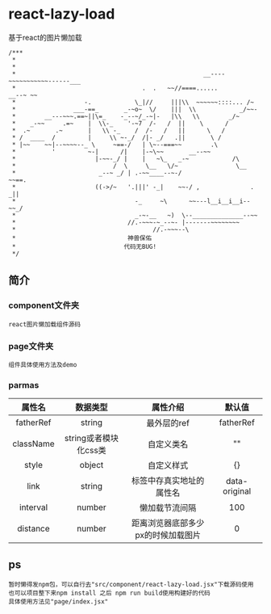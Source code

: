 # react-lazy-load
基于react的图片懒加载

	/***
	 *
	 *
	 *                                                    __----~~~~~~~~~~~------___
	 *                                   .  .   ~~//====......          __--~ ~~
	 *                   -.            \_|//     |||\\  ~~~~~~::::... /~
	 *                ___-==_       _-~o~  \/    |||  \\            _/~~-
	 *        __---~~~.==~||\=_    -_--~/_-~|-   |\\   \\        _/~
	 *    _-~~     .=~    |  \\-_    '-~7  /-   /  ||    \      /
	 *  .~       .~       |   \\ -_    /  /-   /   ||      \   /
	 * /  ____  /         |     \\ ~-_/  /|- _/   .||       \ /
	 * |~~    ~~|--~~~~--_ \     ~==-/   | \~--===~~        .\
	 *          '         ~-|      /|    |-~\~~       __--~~
	 *                      |-~~-_/ |    |   ~\_   _-~            /\
	 *                           /  \     \__   \/~                \__
	 *                       _--~ _/ | .-~~____--~-/                  ~~==.
	 *                      ((->/~   '.|||' -_|    ~~-/ ,              . _||
	 *                                 -_     ~\      ~~---l__i__i__i--~~_/
	 *                                 _-~-__   ~)  \--______________--~~
	 *                               //.-~~~-~_--~- |-------~~~~~~~~
	 *                                      //.-~~~--\
	 *                               神兽保佑
	 *                              代码无BUG!
	 */

## 简介

### component文件夹 
	react图片懒加载组件源码

### page文件夹
	组件具体使用方法及demo
	
### parmas
|属性名|数据类型|属性介绍|默认值|
|:---:|:---:|:---:|:---:|
|fatherRef|string|最外层的ref|fatherRef|
|className|string或者模块化css类|自定义类名|""|
|style|object|自定义样式|{}|
|link|string|标签中存真实地址的属性名|data-original|
|interval|number|懒加载节流间隔|100|
|distance|number|距离浏览器底部多少px的时候加载图片|0|

## ps
	暂时懒得发npm包，可以自行去"src/component/react-lazy-load.jsx"下载源码使用
	也可以项目整下来npm install 之后 npm run build使用构建好的代码
	具体使用方法见"page/index.jsx"